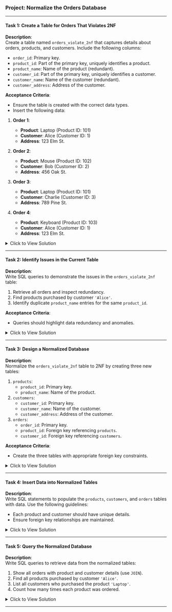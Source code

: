 

### **Project: Normalize the Orders Database**

---

#### **Task 1: Create a Table for Orders That Violates 2NF**

**Description**:  
Create a table named `orders_violate_2nf` that captures details about orders, products, and customers. Include the following columns:
- `order_id`: Primary key.
- `product_id`: Part of the primary key, uniquely identifies a product.
- `product_name`: Name of the product (redundant).
- `customer_id`: Part of the primary key, uniquely identifies a customer.
- `customer_name`: Name of the customer (redundant).
- `customer_address`: Address of the customer.

**Acceptance Criteria**:
- Ensure the table is created with the correct data types.
- Insert the following data:

1. **Order 1**:
   - **Product**: Laptop (Product ID: 101)
   - **Customer**: Alice (Customer ID: 1)
   - **Address**: 123 Elm St.

2. **Order 2**:
   - **Product**: Mouse (Product ID: 102)
   - **Customer**: Bob (Customer ID: 2)
   - **Address**: 456 Oak St.

3. **Order 3**:
   - **Product**: Laptop (Product ID: 101)
   - **Customer**: Charlie (Customer ID: 3)
   - **Address**: 789 Pine St.

4. **Order 4**:
   - **Product**: Keyboard (Product ID: 103)
   - **Customer**: Alice (Customer ID: 1)
   - **Address**: 123 Elm St.

<details>
<summary>Click to View Solution</summary>

```sql
-- Create a table that violates 2NF
create table orders_violate_2nf (
    order_id int not null,
    product_id int not null,
    product_name varchar(100),
    customer_id int not null,
    customer_name varchar(100),
    customer_address varchar(255),
    primary key (order_id, product_id)
);

-- Insert data into the table
insert into orders_violate_2nf (order_id, product_id, product_name, customer_id, customer_name, customer_address)
values
(1, 101, 'Laptop', 1, 'Alice', '123 Elm St.'),
(2, 102, 'Mouse', 2, 'Bob', '456 Oak St.'),
(3, 101, 'Laptop', 3, 'Charlie', '789 Pine St.'),
(4, 103, 'Keyboard', 1, 'Alice', '123 Elm St.');
```

</details>

---

#### **Task 2: Identify Issues in the Current Table**

**Description**:  
Write SQL queries to demonstrate the issues in the `orders_violate_2nf` table:
1. Retrieve all orders and inspect redundancy.
2. Find products purchased by customer `'Alice'`.
3. Identify duplicate `product_name` entries for the same `product_id`.

**Acceptance Criteria**:
- Queries should highlight data redundancy and anomalies.

<details>
<summary>Click to View Solution</summary>

```sql
-- Retrieve all orders
select * from orders_violate_2nf;

-- Find products purchased by Alice
select product_name
from orders_violate_2nf
where customer_name = 'Alice';

-- Identify duplicate product names for the same product_id
select product_id, product_name, count(*)
from orders_violate_2nf
group by product_id, product_name
having count(*) > 1;
```

</details>

---

#### **Task 3: Design a Normalized Database**

**Description**:  
Normalize the `orders_violate_2nf` table to 2NF by creating three new tables:
1. `products`:
   - `product_id`: Primary key.
   - `product_name`: Name of the product.
2. `customers`:
   - `customer_id`: Primary key.
   - `customer_name`: Name of the customer.
   - `customer_address`: Address of the customer.
3. `orders`:
   - `order_id`: Primary key.
   - `product_id`: Foreign key referencing `products`.
   - `customer_id`: Foreign key referencing `customers`.

**Acceptance Criteria**:
- Create the three tables with appropriate foreign key constraints.

<details>
<summary>Click to View Solution</summary>

```sql
-- Create a table for products
create table products (
    product_id int not null,
    product_name varchar(100),
    primary key (product_id)
);

-- Create a table for customers
create table customers (
    customer_id int not null,
    customer_name varchar(100),
    customer_address varchar(255),
    primary key (customer_id)
);

-- Create a table for orders
create table orders (
    order_id int not null,
    product_id int not null,
    customer_id int not null,
    primary key (order_id),
    foreign key (product_id) references products(product_id),
    foreign key (customer_id) references customers(customer_id)
);
```

</details>

---

#### **Task 4: Insert Data into Normalized Tables**

**Description**:  
Write SQL statements to populate the `products`, `customers`, and `orders` tables with data. Use the following guidelines:
- Each product and customer should have unique details.
- Ensure foreign key relationships are maintained.

<details>
<summary>Click to View Solution</summary>

```sql
-- Insert data into the products table
insert into products (product_id, product_name)
values
(101, 'Laptop'),
(102, 'Mouse'),
(103, 'Keyboard');

-- Insert data into the customers table
insert into customers (customer_id, customer_name, customer_address)
values
(1, 'Alice', '123 Elm St.'),
(2, 'Bob', '456 Oak St.'),
(3, 'Charlie', '789 Pine St.');

-- Insert data into the orders table
insert into orders (order_id, product_id, customer_id)
values
(1, 101, 1),
(2, 102, 2),
(3, 101, 3),
(4, 103, 1);
```

</details>

---

#### **Task 5: Query the Normalized Database**

**Description**:  
Write SQL queries to retrieve data from the normalized tables:
1. Show all orders with product and customer details (use `JOIN`).
2. Find all products purchased by customer `'Alice'`.
3. List all customers who purchased the product `'Laptop'`.
4. Count how many times each product was ordered.

<details>
<summary>Click to View Solution</summary>

```sql
-- Show all orders with product and customer details
select o.order_id, p.product_name, c.customer_name, c.customer_address
from orders o
join products p on o.product_id = p.product_id
join customers c on o.customer_id = c.customer_id;

-- Find all products purchased by Alice
select p.product_name
from orders o
join products p on o.product_id = p.product_id
join customers c on o.customer_id = c.customer_id
where c.customer_name = 'Alice';

-- List all customers who purchased the product 'Laptop'
select c.customer_name, c.customer_address
from orders o
join products p on o.product_id = p.product_id
join customers c on o.customer_id = c.customer_id
where p.product_name = 'Laptop';

-- Count how many times each product was ordered
select p.product_name, count(o.order_id) as order_count
from orders o
join products p on o.product_id = p.product_id
group by p.product_name;
```

</details>

---
